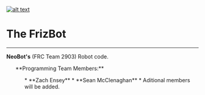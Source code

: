 [![alt text](http://i48.tinypic.com/jpkakz_th.png "NeoBot's Logo")](http://neobots2903.org/)
# The FrizBot
***
**NeoBot's** (FRC Team 2903) Robot code.

<ul>**Programming Team Members:**<ul>
  * **Zach Ensey**  
  * **Sean McClenaghan**
  * Aditional members will be added.
